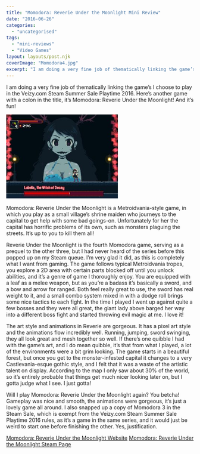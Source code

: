 ```yaml
---
title: "Momodora: Reverie Under the Moonlight Mini Review"
date: "2016-06-26"
categories: 
  - "uncategorised"
tags: 
  - "mini-reviews"
  - "Video Games"
layout: layouts/post.njk
coverImage: "Momodora4.jpg"
excerpt: "I am doing a very fine job of thematically linking the game’s I choose to play in the Veizy.com Steam Summer Sale Playtime 2016. Here’s another game with a colon in the title, it’s Momodora: Reverie Under the Moonlight! And it’s fun!"
---
```

I am doing a very fine job of thematically linking the game’s I choose to play in the Veizy.com Steam Summer Sale Playtime 2016. Here’s another game with a colon in the title, it’s Momodora: Reverie Under the Moonlight! And it’s fun!

![Momodora gameplay](images/Momodora4-300x225.jpg "A screenshot that I can only imagine is used in every single review of this game")

Momodora: Reverie Under the Moonlight is a Metroidvania-style game, in which you play as a small village’s shrine maiden who journeys to the capital to get help with some bad goings-on. Unfortunately for her the capital has horrific problems of its own, such as monsters plaguing the streets. It’s up to you to kill them all!

Reverie Under the Moonlight is the fourth Momodora game, serving as a prequel to the other three, but I had never heard of the series before this popped up on my Steam queue. I’m very glad it did, as this is completely what I want from gaming. The game follows typical Metroidvania tropes, you explore a 2D area with certain parts blocked off until you unlock abilities, and it’s a genre of game I thoroughly enjoy. You are equipped with a leaf as a melee weapon, but as you’re a badass it’s basically a sword, and a bow and arrow for ranged. Both feel really great to use, the sword has real weight to it, and a small combo system mixed in with a dodge roll brings some nice tactics to each fight. In the time I played I went up against quite a few bosses and they were all great, the giant lady above barged her way into a different boss fight and started throwing evil magic at me. I love it!

The art style and animations in Reverie are gorgeous. It has a pixel art style and the animations flow incredibly well. Running, jumping, sword swinging, they all look great and mesh together so well. If there’s one quibble I had with the game’s art, and I do mean quibble, it’s that from what I played, a lot of the environments were a bit grim looking. The game starts in a beautiful forest, but once you get to the monster-infested capital it changes to a very Castlevania-esque gothic style, and I felt that it was a waste of the artistic talent on display. According to the map I only saw about 30% of the world, so it’s entirely probable that things get much nicer looking later on, but I gotta judge what I see. I just gotta!

Will I play Momodora: Reverie Under the Moonlight again? You betcha! Gameplay was nice and smooth, the animations were gorgeous, it’s just a lovely game all around. I also snapped up a copy of Momodora 3 in the Steam Sale, which is exempt from the Veizy.com Steam Summer Sale Playtime 2016 rules, as it’s a game in the same series, and it would just be weird to start one before finishing the other. Yes, justification.

[Momodora: Reverie Under the Moonlight Website](http://bombservice.com/) [Momodora: Reverie Under the Moonlight Steam Page](http://store.steampowered.com/app/428550/Momodora_Reverie_Under_The_Moonlight/)
